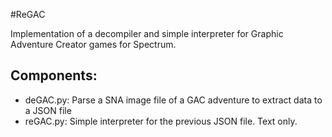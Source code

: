#ReGAC

Implementation of a decompiler and simple interpreter for Graphic Adventure Creator games for Spectrum.

## Components:

* deGAC.py: Parse a SNA image file of a GAC adventure to extract data to a JSON file
* reGAC.py: Simple interpreter for the previous JSON file. Text only.

  
